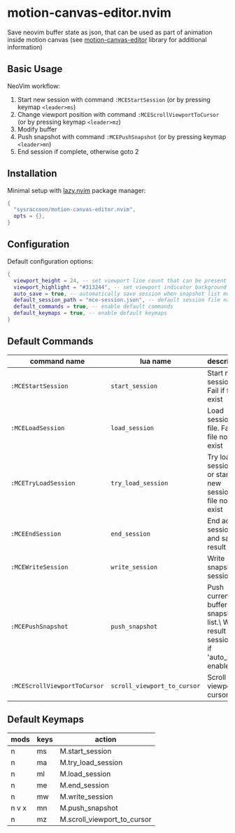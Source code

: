 # motion-canvas-editor.nvim

Save neovim buffer state as json, that can be used as part of animation inside motion canvas
(see [motion-canvas-editor](https://github.com/sysraccoon/motion-canvas-editor) library for additional information)

## Basic Usage

NeoVim workflow:

1. Start new session with command `:MCEStartSession` (or by pressing keymap `<leader>ms`)
2. Change viewport position with command `:MCEScrollViewportToCursor` (or by pressing keymap `<leader>mz`)
3. Modify buffer
4. Push snapshot with command `:MCEPushSnapshot` (or by pressing keymap `<leader>mn`)
5. End session if complete, otherwise goto 2

## Installation

Minimal setup with [lazy.nvim](https://github.com/folke/lazy.nvim) package manager:

```lua
{
  "sysraccoon/motion-canvas-editor.nvim",
  opts = {},
}
```

## Configuration

Default configuration options:

```lua
{
  viewport_height = 24, -- set viewport line count that can be present in animation
  viewport_highlight = "#313244", -- set viewport indicator background color
  auto_save = true, -- automatically save session when snapshot list modified
  default_session_path = "mce-session.json", -- default session file name
  default_commands = true, -- enable default commands
  default_keymaps = true, -- enable default keymaps
}
```

## Default Commands

| command name                 | lua name                    | description                                                                                 |
| ---------------------------- | --------------------------- | ------------------------------------------------------------------------------------------- |
| `:MCEStartSession`           | `start_session`             | Start new session. Fail if file exist                                                       |
| `:MCELoadSession`            | `load_session`              | Load session file. Fail if file not exist                                                   |
| `:MCETryLoadSession`         | `try_load_session`          | Try load session file or start new session if file not exist                                |
| `:MCEEndSession`             | `end_session`               | End active session and save result to file                                                  |
| `:MCEWriteSession`           | `write_session`             | Write snapshot to session file                                                              |
| `:MCEPushSnapshot`           | `push_snapshot`             | Push current buffer to snapshot list.\\ Write result to session file if 'auto_save' enabled |
| `:MCEScrollViewportToCursor` | `scroll_viewport_to_cursor` | Scroll viewport to cursor                                                                   |

## Default Keymaps

| mods  | keys       | action                      |
| ----- | ---------- | --------------------------- |
| n     | <leader>ms | M.start_session             |
| n     | <leader>ma | M.try_load_session          |
| n     | <leader>ml | M.load_session              |
| n     | <leader>me | M.end_session               |
| n     | <leader>mw | M.write_session             |
| n v x | <leader>mn | M.push_snapshot             |
| n     | <leader>mz | M.scroll_viewport_to_cursor |
